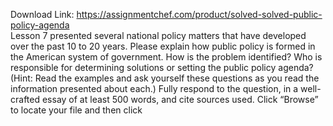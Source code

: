 Download Link: https://assignmentchef.com/product/solved-solved-public-policy-agenda
<br>
Lesson 7 presented several national policy matters that have developed over the past 10 to 20 years. Please explain how public policy is formed in the American system of government. How is the problem identified? Who is responsible for determining solutions or setting the public policy agenda? (Hint: Read the examples and ask yourself these questions as you read the information presented about each.) Fully respond to the question, in a well-crafted essay of at least 500 words, and cite sources used. Click “Browse” to locate your file and then click